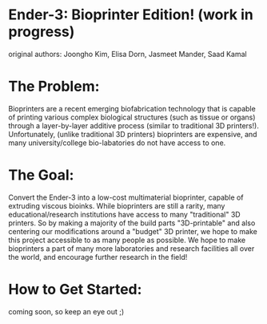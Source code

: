 # Ender-3: Bioprinter Edition! (work in progress)
original authors: Joongho Kim, Elisa Dorn, Jasmeet Mander, Saad Kamal

# The Problem:
Bioprinters are a recent emerging biofabrication technology that is capable of printing various complex biological structures (such as tissue or organs) through a layer-by-layer additive process (similar to traditional 3D printers!). Unfortunately, (unlike traditional 3D printers) bioprinters are expensive, and many university/college bio-labatories do not have access to one.  

# The Goal:
Convert the Ender-3 into a low-cost multimaterial bioprinter, capable of extruding viscous bioinks. While bioprinters are still a rarity, many educational/research institutions have access to many "traditional" 3D printers. So by making a majority of the build parts "3D-printable" and also centering our modifications around a "budget" 3D printer, we hope to make this project accessible to as many people as possible. We hope to make bioprinters a part of many more laboratories and research facilities all over the world, and encourage further research in the field!

# How to Get Started:
 coming soon, so keep an eye out ;) 

